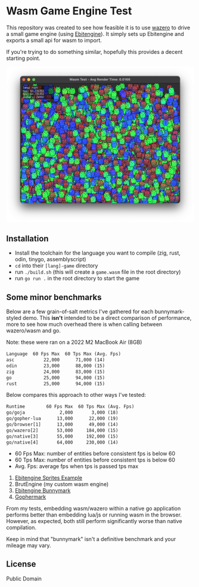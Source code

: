 # Wasm Game Engine Test

This repository was created to see how feasible it is to use [wazero](https://wazero.io/) to drive a small game engine (using [Ebitengine](https://ebitengine.org/)). It simply sets up Ebitengine and exports a small api for wasm to import.

If you're trying to do something similar, hopefully this provides a decent starting point.

![](screenshot.png)

## Installation

- Install the toolchain for the language you want to compile (zig, rust, odin, tinygo, assemblyscript)
- `cd` into their `[lang]-game` directory
- run `./build.sh` (this will create a `game.wasm` file in the root directory)
- run `go run .` in the root directory to start the game

## Some minor benchmarks

Below are a few grain-of-salt metrics I've gathered for each bunnymark-styled demo. This **isn't** intended to be a direct comparison of performance, more to see how much overhead there is when calling between wazero/wasm and go.

Note: these were ran on a 2022 M2 MacBook Air (8GB)

```
Language  60 Fps Max  60 Tps Max (Avg. Fps)
asc           22,000      71,000 (14)
odin          23,000      88,000 (15)
zig           24,000      83,000 (15)
go            25,000      94,000 (15)
rust          25,000      94,000 (15)
```

Below compares this approach to other ways I've tested:

```
Runtime        60 Fps Max  60 Tps Max (Avg. Fps)
go/goja             2,000       3,000 (18)
go/gopher-lua      13,000      22,000 (19)
go/browser[1]      13,000      49,000 (14)
go/wazero[2]       53,000     184,000 (15)
go/native[3]       55,000     192,000 (15)
go/native[4]       64,000     230,000 (14)
```

- 60 Fps Max: number of entities before consistent fps is below 60
- 60 Tps Max: number of entities before consistent tps is below 60
- Avg. Fps: average fps when tps is passed tps max

1. [Ebitengine Sprites Example](https://ebitengine.org/en/examples/sprites.html)
2. BrutEngine (my custom wasm engine)
3. [Ebitengine Bunnymark](https://github.com/sedyh/ebitengine-bunny-mark)
4. [Gophermark](https://github.com/judah-caruso/gophermark)

From my tests, embedding wasm/wazero within a native go application
performs better than embedding lua/js or running wasm in the browser.
However, as expected, both still perform significantly worse than native compilation.

Keep in mind that "bunnymark" isn't a definitive benchmark and your mileage may vary.

## License

Public Domain
